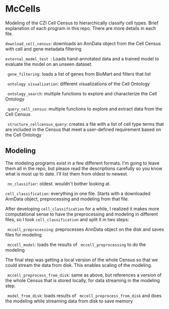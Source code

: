 # McCells

Modeling of the CZI Cell Census to hierarchically classify cell types. Brief explanation of each program in this repo. There are more details in each file.  


```download_cell_census```: downloads an AnnData object from the Cell Census with cell and gene metadata filtering

```external_model_test ```: Loads hand-annotated data and a trained model to evaluate the model on an unseen dataset. 

``` gene_filtering```: loads a list of genes from BioMart and filters that list

``` ontology visualization```: different visualizations of the Cell Ontology

``` ontology_search```: multiple functions to explore and characterize the Cell Ontology

``` query_cell_census```: multiple functions to explore and extract data from the Cell Census

``` structure_cellcensus_query```: creates a file with a list of cell type terms that are included in the Census that meet a user-defined requirement based on the Cell Ontology


## Modeling
The modeling programs exist in a few different formats. I'm going to leave them all in the repo, but please read the descriptions carefully so you know what is most up to date. I'll list them from oldest to newest. 

``` nn_classifier```: oldest. wouldn't bother looking at. 


```cell_classification```: everything in one file. Starts with a downloaded AnnData object, preprocessing and modeling from that file. 

After developing ```cell_classification``` for a while, I realized it makes more computational sense to have the preprocessing and modeling in different files, so I took ```cell_classification``` and split it in two steps:

``` mccell_preprocessing```: preprocesses AnnData object on the disk and saves files for modeling

``` mccell_model```: loads the results of ``` mccell_preprocessing``` to do the modeling

The final step was getting a local version of the whole Census so that we could stream the data from disk. This enables scaling of the modeling. 

``` mccell_preprocess_from_disk```: same as above, but references a version of the whole Census that is stored locally, for data streaming in the modeling step. 

``` model_from_disk```: loads results of ``` mccell_preprocess_from_disk``` and does the modeling while streaming data from disk to save memory 




